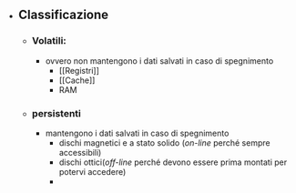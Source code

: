 - ## Classificazione
	- ### Volatili:
		- ovvero non mantengono i dati salvati in caso di spegnimento
			- [[Registri]]
			- [[Cache]]
			- RAM
	- ### persistenti
		- mantengono i dati salvati in caso di spegnimento
			- dischi magnetici e a stato solido (_on-line_ perché sempre accessibili)
			- dischi ottici(_off-line_ perché devono essere prima montati per potervi accedere)
			- 
